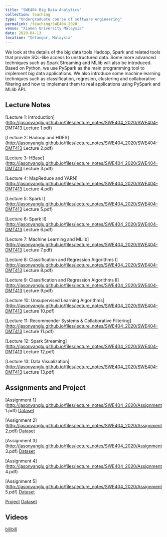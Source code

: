 ```yaml
---
title: "SWE404 Big Data Analytics"
collection: teaching
type: "Undergraduate course of software engineering"
permalink: /teaching/SWE404_2020
venue: "Xiamen University Malaysia"
date: 2020-04-13
location: "Selangor, Malaysia"
---
```


We look at the details of the big data tools Hadoop, Spark and related tools that provide SQL-like access to unstructured data. Some more advanced techniques such as Spark Streaming and MLlib will also be introduced. Based on Python, we use PySpark as the main programming tool to implement big data applications. We also introduce some machine learning techniques such as classification, regresion, clustering and collaborative filtering and how to implement them to real applications using PySpark and MLlib API.

Lecture Notes
------
[Lecture 1: Introduction](http://jasonyanglu.github.io/files/lecture_notes/SWE404_2020/SWE404-DMT413 Lecture 1.pdf)

[Lecture 2: Hadoop and HDFS](http://jasonyanglu.github.io/files/lecture_notes/SWE404_2020/SWE404-DMT413 Lecture 2.pdf)

[Lecture 3: HBase](http://jasonyanglu.github.io/files/lecture_notes/SWE404_2020/SWE404-DMT413 Lecture 3.pdf)

[Lecture 4: MapReduce and YARN](http://jasonyanglu.github.io/files/lecture_notes/SWE404_2020/SWE404-DMT413 Lecture 4.pdf)

[Lecture 5: Spark I](http://jasonyanglu.github.io/files/lecture_notes/SWE404_2020/SWE404-DMT413 Lecture 5.pdf)

[Lecture 6: Spark II](http://jasonyanglu.github.io/files/lecture_notes/SWE404_2020/SWE404-DMT413 Lecture 6.pdf)

[Lecture 7: Machine Learning and MLlib](http://jasonyanglu.github.io/files/lecture_notes/SWE404_2020/SWE404-DMT413 Lecture 7.pdf)

[Lecture 8: Classification and Regression Algorithms I](http://jasonyanglu.github.io/files/lecture_notes/SWE404_2020/SWE404-DMT413 Lecture 8.pdf)

[Lecture 9: Classification and Regression Algorithms II](http://jasonyanglu.github.io/files/lecture_notes/SWE404_2020/SWE404-DMT413 Lecture 9.pdf)

[Lecture 10: Unsupervised Learning Algorithms](http://jasonyanglu.github.io/files/lecture_notes/SWE404_2020/SWE404-DMT413 Lecture 10.pdf)

[Lecture 11: Recommender Systems & Collaborative Filtering](http://jasonyanglu.github.io/files/lecture_notes/SWE404_2020/SWE404-DMT413 Lecture 11.pdf)

[Lecture 12: Spark Streaming](http://jasonyanglu.github.io/files/lecture_notes/SWE404_2020/SWE404-DMT413 Lecture 12.pdf)

[Lecture 13: Data Visualization](http://jasonyanglu.github.io/files/lecture_notes/SWE404_2020/SWE404-DMT413 Lecture 13.pdf)

## Assignments and Project
[Assignment 1](http://jasonyanglu.github.io/files/lecture_notes/SWE404_2020/Assignment  1.pdf)	[Dataset](http://jasonyanglu.github.io/files/lecture_notes/SWE404_2020/Trump_Tweet)

[Assignment 2](http://jasonyanglu.github.io/files/lecture_notes/SWE404_2020/Assignment  2.pdf)	[Dataset](http://jasonyanglu.github.io/files/lecture_notes/SWE404_2020/stock_prices.csv)

[Assignment 3](http://jasonyanglu.github.io/files/lecture_notes/SWE404_2020/Assignment  3.pdf)	[Dataset](http://jasonyanglu.github.io/files/lecture_notes/SWE404_2020/adult.zip)

[Assignment 4](http://jasonyanglu.github.io/files/lecture_notes/SWE404_2020/Assignment  4.pdf)

[Assignment 5](http://jasonyanglu.github.io/files/lecture_notes/SWE404_2020/Assignment  5.pdf)	[Dataset](http://jasonyanglu.github.io/files/lecture_notes/SWE404_2020/hw3-nces-ed-attainment.csv)

[Project](http://jasonyanglu.github.io/files/lecture_notes/SWE404_2020/Project.pdf)	[Dataset](https://www.kaggle.com/rounakbanik/the-movies-dataset)

Videos
------

[bilibili](https://www.bilibili.com/video/BV1WK4y1t7yb/)